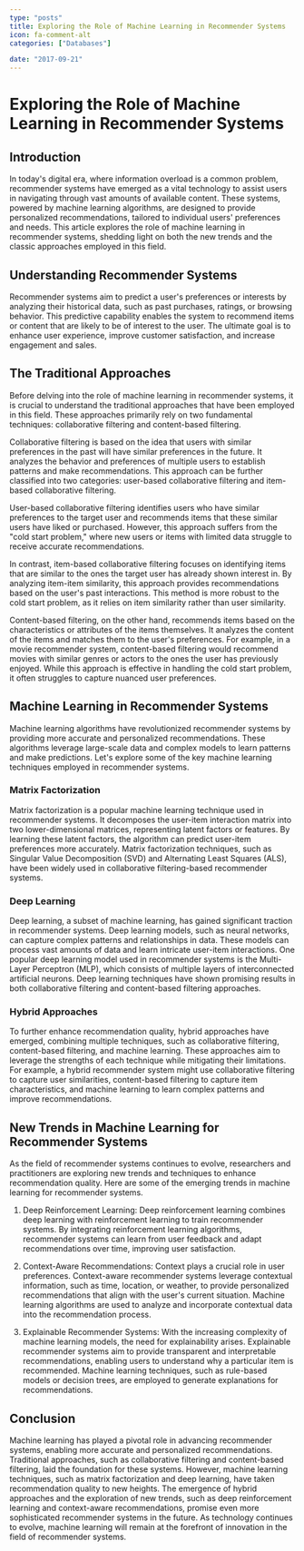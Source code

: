 ```yaml
---
type: "posts"
title: Exploring the Role of Machine Learning in Recommender Systems
icon: fa-comment-alt
categories: ["Databases"]

date: "2017-09-21"
---
```




# Exploring the Role of Machine Learning in Recommender Systems

## Introduction

In today's digital era, where information overload is a common problem, recommender systems have emerged as a vital technology to assist users in navigating through vast amounts of available content. These systems, powered by machine learning algorithms, are designed to provide personalized recommendations, tailored to individual users' preferences and needs. This article explores the role of machine learning in recommender systems, shedding light on both the new trends and the classic approaches employed in this field.

## Understanding Recommender Systems

Recommender systems aim to predict a user's preferences or interests by analyzing their historical data, such as past purchases, ratings, or browsing behavior. This predictive capability enables the system to recommend items or content that are likely to be of interest to the user. The ultimate goal is to enhance user experience, improve customer satisfaction, and increase engagement and sales.

## The Traditional Approaches

Before delving into the role of machine learning in recommender systems, it is crucial to understand the traditional approaches that have been employed in this field. These approaches primarily rely on two fundamental techniques: collaborative filtering and content-based filtering.

Collaborative filtering is based on the idea that users with similar preferences in the past will have similar preferences in the future. It analyzes the behavior and preferences of multiple users to establish patterns and make recommendations. This approach can be further classified into two categories: user-based collaborative filtering and item-based collaborative filtering.

User-based collaborative filtering identifies users who have similar preferences to the target user and recommends items that these similar users have liked or purchased. However, this approach suffers from the "cold start problem," where new users or items with limited data struggle to receive accurate recommendations.

In contrast, item-based collaborative filtering focuses on identifying items that are similar to the ones the target user has already shown interest in. By analyzing item-item similarity, this approach provides recommendations based on the user's past interactions. This method is more robust to the cold start problem, as it relies on item similarity rather than user similarity.

Content-based filtering, on the other hand, recommends items based on the characteristics or attributes of the items themselves. It analyzes the content of the items and matches them to the user's preferences. For example, in a movie recommender system, content-based filtering would recommend movies with similar genres or actors to the ones the user has previously enjoyed. While this approach is effective in handling the cold start problem, it often struggles to capture nuanced user preferences.

## Machine Learning in Recommender Systems

Machine learning algorithms have revolutionized recommender systems by providing more accurate and personalized recommendations. These algorithms leverage large-scale data and complex models to learn patterns and make predictions. Let's explore some of the key machine learning techniques employed in recommender systems.

### Matrix Factorization

Matrix factorization is a popular machine learning technique used in recommender systems. It decomposes the user-item interaction matrix into two lower-dimensional matrices, representing latent factors or features. By learning these latent factors, the algorithm can predict user-item preferences more accurately. Matrix factorization techniques, such as Singular Value Decomposition (SVD) and Alternating Least Squares (ALS), have been widely used in collaborative filtering-based recommender systems.

### Deep Learning

Deep learning, a subset of machine learning, has gained significant traction in recommender systems. Deep learning models, such as neural networks, can capture complex patterns and relationships in data. These models can process vast amounts of data and learn intricate user-item interactions. One popular deep learning model used in recommender systems is the Multi-Layer Perceptron (MLP), which consists of multiple layers of interconnected artificial neurons. Deep learning techniques have shown promising results in both collaborative filtering and content-based filtering approaches.

### Hybrid Approaches

To further enhance recommendation quality, hybrid approaches have emerged, combining multiple techniques, such as collaborative filtering, content-based filtering, and machine learning. These approaches aim to leverage the strengths of each technique while mitigating their limitations. For example, a hybrid recommender system might use collaborative filtering to capture user similarities, content-based filtering to capture item characteristics, and machine learning to learn complex patterns and improve recommendations.

## New Trends in Machine Learning for Recommender Systems

As the field of recommender systems continues to evolve, researchers and practitioners are exploring new trends and techniques to enhance recommendation quality. Here are some of the emerging trends in machine learning for recommender systems.

1. Deep Reinforcement Learning: Deep reinforcement learning combines deep learning with reinforcement learning to train recommender systems. By integrating reinforcement learning algorithms, recommender systems can learn from user feedback and adapt recommendations over time, improving user satisfaction.

2. Context-Aware Recommendations: Context plays a crucial role in user preferences. Context-aware recommender systems leverage contextual information, such as time, location, or weather, to provide personalized recommendations that align with the user's current situation. Machine learning algorithms are used to analyze and incorporate contextual data into the recommendation process.

3. Explainable Recommender Systems: With the increasing complexity of machine learning models, the need for explainability arises. Explainable recommender systems aim to provide transparent and interpretable recommendations, enabling users to understand why a particular item is recommended. Machine learning techniques, such as rule-based models or decision trees, are employed to generate explanations for recommendations.

## Conclusion

Machine learning has played a pivotal role in advancing recommender systems, enabling more accurate and personalized recommendations. Traditional approaches, such as collaborative filtering and content-based filtering, laid the foundation for these systems. However, machine learning techniques, such as matrix factorization and deep learning, have taken recommendation quality to new heights. The emergence of hybrid approaches and the exploration of new trends, such as deep reinforcement learning and context-aware recommendations, promise even more sophisticated recommender systems in the future. As technology continues to evolve, machine learning will remain at the forefront of innovation in the field of recommender systems.